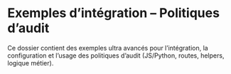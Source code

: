 # Exemples d’intégration – Politiques d’audit

Ce dossier contient des exemples ultra avancés pour l’intégration, la configuration et l’usage des politiques d’audit (JS/Python, routes, helpers, logique métier).
